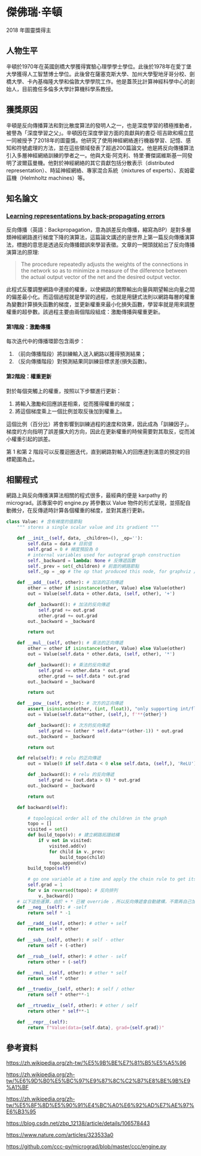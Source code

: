 # 傑佛瑞·辛頓

2018 年圖靈獎得主

## 人物生平

辛頓於1970年在英國劍橋大學獲得實驗心理學學士學位。此後於1978年在愛丁堡大學獲得人工智慧博士學位。此後曾在薩塞克斯大學、加州大學聖地牙哥分校、劍橋大學、卡內基梅隆大學和倫敦大學學院工作。他是蓋茨比計算神經科學中心的創始人，目前擔任多倫多大學計算機科學系教授。

## 獲獎原因

辛頓是反向傳播算法和對比散度算法的發明人之一，也是深度學習的積極推動者，被譽為「深度學習之父」。辛頓因在深度學習方面的貢獻與約書亞·班吉歐和楊立昆一同被授予了2018年的圖靈獎。他研究了使用神經網絡進行機器學習、記憶、感知和符號處理的方法，並在這些領域發表了超過200篇論文。他是將反向傳播算法引入多層神經網絡訓練的學者之一。他與大衛·阿克利、特里·賽傑諾維斯基一同發明了波爾茲曼機。他對於神經網絡的其它貢獻包括分散表示（distributed representation）、時延神經網絡、專家混合系統（mixtures of experts）、亥姆霍茲機（Helmholtz machines）等。

## 知名論文

### [Learning representations by back-propagating errors](https://www.nature.com/articles/323533a0)

反向傳播（英語：Backpropagation，意為誤差反向傳播，縮寫為BP）是對多層類神經網路進行梯度下降的演算法，這篇論文講述的是世界上第一篇反向傳播演算法，標題的意思是透過反向傳播錯誤來學習表徵。文章的一開頭就給出了反向傳播演算法的原理:

> The procedure repeatedly adjusts the weights of the connections in the network so as to minimize a measure of the dilference between the actual output vector of the net and the desired output vector.

此程式反覆調整網路中連接的權重，以使網路的實際輸出向量與期望輸出向量之間的偏差最小化。而這個過程就是學習的過程，也就是用鏈式法則以網路每層的權重為變數計算損失函數的梯度，並更新權重來最小化損失函數，學習率就是用來調整權重的超參數。該過程主要由兩個階段組成：激勵傳播與權重更新。

#### 第1階段：激勵傳播

每次迭代中的傳播環節包含兩步：

1. （前向傳播階段）將訓練輸入送入網路以獲得預測結果；
2. （反向傳播階段）對預測結果同訓練目標求差(損失函數)。

#### 第2階段：權重更新

對於每個突觸上的權重，按照以下步驟進行更新：

1. 將輸入激勵和回應誤差相乘，從而獲得權重的梯度；
2. 將這個梯度乘上一個比例並取反後加到權重上。

這個比例（百分比）將會影響到訓練過程的速度和效果，因此成為「訓練因子」。梯度的方向指明了誤差擴大的方向，因此在更新權重的時候需要對其取反，從而減小權重引起的誤差。

第 1 和第 2 階段可以反覆迴圈迭代，直到網路對輸入的回應達到滿意的預定的目標範圍為止。

## 相關程式

網路上與反向傳播演算法相關的程式很多，最經典的便是 karpathy 的 micrograd。該專案中的 engine.py 將參數以 Value 物件的形式呈現，並搭配自動微分，在反傳遞時計算各個權重的梯度，並對其進行更新。

```py
class Value: # 含有梯度的值節點
    """ stores a single scalar value and its gradient """

    def __init__(self, data, _children=(), _op=''):
        self.data = data # 目前值
        self.grad = 0 # 梯度預設為 0
        # internal variables used for autograd graph construction
        self._backward = lambda: None # 反傳遞函數
        self._prev = set(_children) # 前面的網路節點
        self._op = _op # the op that produced this node, for graphviz / debugging / etc

    def __add__(self, other): # 加法的正向傳遞
        other = other if isinstance(other, Value) else Value(other)
        out = Value(self.data + other.data, (self, other), '+')

        def _backward(): # 加法的反向傳遞
            self.grad += out.grad
            other.grad += out.grad
        out._backward = _backward

        return out

    def __mul__(self, other): # 乘法的正向傳遞
        other = other if isinstance(other, Value) else Value(other)
        out = Value(self.data * other.data, (self, other), '*')

        def _backward(): # 乘法的反向傳遞
            self.grad += other.data * out.grad
            other.grad += self.data * out.grad
        out._backward = _backward

        return out

    def __pow__(self, other): # 次方的正向傳遞
        assert isinstance(other, (int, float)), "only supporting int/float powers for now"
        out = Value(self.data**other, (self,), f'**{other}')

        def _backward(): # 次方的反向傳遞
            self.grad += (other * self.data**(other-1)) * out.grad
        out._backward = _backward

        return out

    def relu(self): # relu 的正向傳遞
        out = Value(0 if self.data < 0 else self.data, (self,), 'ReLU')

        def _backward(): # relu 的反向傳遞
            self.grad += (out.data > 0) * out.grad
        out._backward = _backward

        return out

    def backward(self):

        # topological order all of the children in the graph
        topo = []
        visited = set()
        def build_topo(v): # 建立網路拓譜結構
            if v not in visited:
                visited.add(v)
                for child in v._prev:
                    build_topo(child)
                topo.append(v)
        build_topo(self)

        # go one variable at a time and apply the chain rule to get its gradient
        self.grad = 1
        for v in reversed(topo): # 反向排列
            v._backward()
    # 以下這些運算，由於 + * 已被 override ，所以反向傳遞會自動建構，不需再自己加入反向傳遞函數
    def __neg__(self): # -self
        return self * -1

    def __radd__(self, other): # other + self
        return self + other

    def __sub__(self, other): # self - other
        return self + (-other)

    def __rsub__(self, other): # other - self
        return other + (-self)

    def __rmul__(self, other): # other * self
        return self * other

    def __truediv__(self, other): # self / other
        return self * other**-1

    def __rtruediv__(self, other): # other / self
        return other * self**-1

    def __repr__(self):
        return f"Value(data={self.data}, grad={self.grad})"
```

## 參考資料

https://zh.wikipedia.org/zh-tw/%E5%9B%BE%E7%81%B5%E5%A5%96

https://zh.wikipedia.org/zh-tw/%E6%9D%B0%E5%BC%97%E9%87%8C%C2%B7%E8%BE%9B%E9%A1%BF

https://zh.wikipedia.org/zh-tw/%E5%8F%8D%E5%90%91%E4%BC%A0%E6%92%AD%E7%AE%97%E6%B3%95

https://blog.csdn.net/zbp_12138/article/details/106578443

https://www.nature.com/articles/323533a0

https://github.com/ccc-py/micrograd/blob/master/ccc/engine.py
